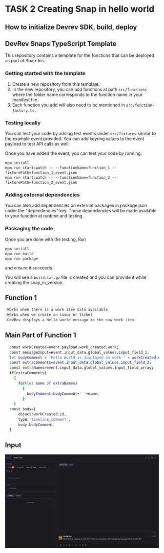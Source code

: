 
# TASK 2 Creating Snap in hello world


## How to initialize Devrev SDK, build, deploy 

## DevRev Snaps TypeScript Template

This repository contains a template for the functions that can be deployed as
part of Snap-Ins.

### Getting started with the template
1. Create a new repository from this template.
2. In the new repository, you can add functions at path `src/functions` where the folder name corresponds to the function name in your manifest file.
3. Each function you add will also need to be mentioned in `src/function-factory.ts` .

### Testing locally
You can test your code by adding test events under `src/fixtures` similar to the example event provided. You can add keyring values to the event payload to test API calls as well.

Once you have added the event, you can test your code by running:
```
npm install
npm run start:watch -- --functionName=function_1 --fixturePath=function_1_event.json
npm run start:watch -- --functionName=function_2 --fixturePath=function_2_event.json
```

### Adding external dependencies
You can also add dependencies on external packages in package.json under the "dependencies" key. These dependencies will be made available to your function at runtime and testing.

### Packaging the code
Once you are done with the testing,
Run
```
npm install
npm run build
npm run package
```
and ensure it succeeds.

You will see a `build.tar.gz` file is created and you can provide it while creating the snap_in_version.

## Function 1 


```bash
-Works when there is a work item data available 
-Works when we create an issue or ticket 
-DevRev displays a Hello world message to the new work item
```
    
## Main Part of Function 1



```bash
  const workCreated=event.payload.work_created.work;
  const messageInput=event.input_data.global_values.input_field_1;
  let bodyComment = 'Hello World is displayed on work ' + workCreated.display_id + ' from the automation, with message: ' + messageInput;
  const extraComments=event.input_data.global_values.input_field_2;
  const extraNames=event.input_data.global_values.input_field_array;
  if(extraComments)
    {
      for(let name of extraNames)
        {
          bodyComment=bodyComment+' '+name;
        }
    }
  const body={
      object:workCreated.id,
      type:'timeline_comment',
      body:bodyComment
  }
```


## Input

![App Screenshot](Screenshots/pic.png)


